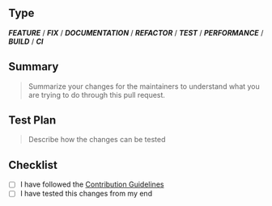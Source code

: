 ## Type
**_FEATURE_** / **_FIX_** / **_DOCUMENTATION_** / **_REFACTOR_** / **_TEST_** / **_PERFORMANCE_** / **_BUILD_** / **_CI_**

## Summary
> Summarize your changes for the maintainers to understand what you are trying to do through this pull request.

## Test Plan
> Describe how the changes can be tested

## Checklist
- [ ] I have followed the [Contribution Guidelines](https://github.com/codephrase/zulu/blob/master/CONTRIBUTING.md)
- [ ] I have tested this changes from my end